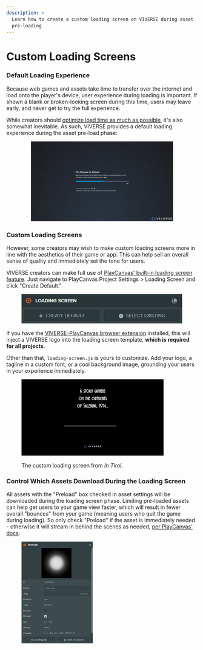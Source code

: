 ```yaml
---
description: >-
  Learn how to create a custom loading screen on VIVERSE during asset
  pre-loading
---
```


# Custom Loading Screens

### Default Loading Experience

Because web games and assets take time to transfer over the internet and load onto the player's device, user experience during loading is important. If shown a blank or broken-looking screen during this time, users may leave early, and never get to try the full experience.

While creators should [optimize load time as much as possible](https://developer.playcanvas.com/user-manual/optimization/load-time/), it's also somewhat inevitable. As such, VIVERSE provides a default loading experience during the asset pre-load phase:

<div align="center"><figure><img src="../../.gitbook/assets/image (1) (1) (1) (1) (1) (1).png" alt="" width="375"><figcaption></figcaption></figure></div>

### Custom Loading Screens

However, some creators may wish to make custom loading screens more in line with the aesthetics of their game or app. This can help sell an overall sense of quality and immediately set the tone for users.

VIVERSE creators can make full use of [PlayCanvas' built-in loading screen feature](https://developer.playcanvas.com/user-manual/editor/launch-page/loading-screen/). Just navigate to PlayCanvas Project Settings > Loading Screen and click "Create Default."

<figure><img src="../../.gitbook/assets/loading-screen-settings-d2a07d4f515566a1b4b0126f923419b0.png" alt=""><figcaption></figcaption></figure>

If you have the [VIVERSE-PlayCanvas browser extension](https://docs.viverse.com/playcanvas-sdk/playcanvas-extension-setup#playcanvas-extension-download) installed, this will inject a VIVERSE logo into the loading screen template, **which is required for all projects**.

Other than that, `loading-screen.js` is yours to customize. Add your logo, a tagline in a custom font, or a cool background image, grounding your users in your experience immediately.&#x20;

<figure><img src="../../.gitbook/assets/image (4) (1) (1).png" alt="" width="375"><figcaption><p>The custom loading screen from <em>In Tirol</em>.</p></figcaption></figure>

### Control Which Assets Download During the Loading Screen

All assets with the "Preload" box checked in asset settings will be downloaded during the loading screen phase. Limiting pre-loaded assets can help get users to your game view faster, which will result in fewer overall "bounces" from your game (meaning users who quit the game during loading). So only check "Preload" if the asset is immediately needed - otherwise it will stream in behind the scenes as needed, [per PlayCanvas' docs](https://developer.playcanvas.com/user-manual/assets/preloading-and-streaming/).

<figure><img src="../../.gitbook/assets/image (2) (1) (1).png" alt="" width="188"><figcaption></figcaption></figure>

